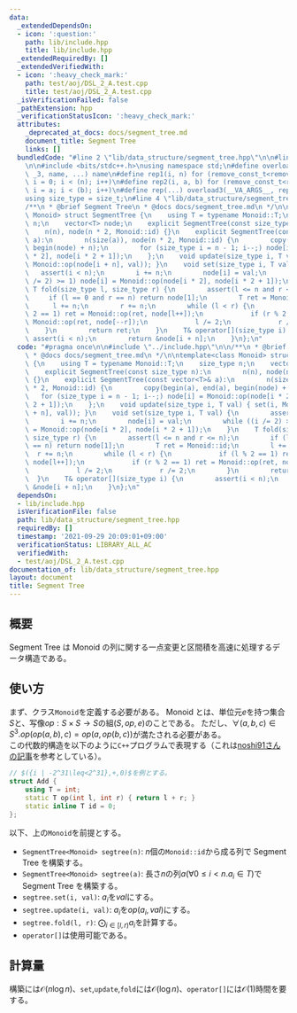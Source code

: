 ```yaml
---
data:
  _extendedDependsOn:
  - icon: ':question:'
    path: lib/include.hpp
    title: lib/include.hpp
  _extendedRequiredBy: []
  _extendedVerifiedWith:
  - icon: ':heavy_check_mark:'
    path: test/aoj/DSL_2_A.test.cpp
    title: test/aoj/DSL_2_A.test.cpp
  _isVerificationFailed: false
  _pathExtension: hpp
  _verificationStatusIcon: ':heavy_check_mark:'
  attributes:
    _deprecated_at_docs: docs/segment_tree.md
    document_title: Segment Tree
    links: []
  bundledCode: "#line 2 \"lib/data_structure/segment_tree.hpp\"\n\n#line 2 \"lib/include.hpp\"\
    \n\n#include <bits/stdc++.h>\nusing namespace std;\n#define overload3(_NULL, _2,\
    \ _3, name, ...) name\n#define rep1(i, n) for (remove_const_t<remove_reference_t<decltype(n)>>\
    \ i = 0; i < (n); i++)\n#define rep2(i, a, b) for (remove_const_t<remove_reference_t<decltype(b)>>\
    \ i = a; i < (b); i++)\n#define rep(...) overload3(__VA_ARGS__, rep2, rep1)(__VA_ARGS__)\n\
    using size_type = size_t;\n#line 4 \"lib/data_structure/segment_tree.hpp\"\n\n\
    /**\n * @brief Segment Tree\n * @docs docs/segment_tree.md\n */\n\ntemplate<class\
    \ Monoid> struct SegmentTree {\n    using T = typename Monoid::T;\n    size_type\
    \ n;\n    vector<T> node;\n    explicit SegmentTree(const size_type n):\n    \
    \    n(n), node(n * 2, Monoid::id) {}\n    explicit SegmentTree(const vector<T>&\
    \ a):\n        n(size(a)), node(n * 2, Monoid::id) {\n        copy(begin(a), end(a),\
    \ begin(node) + n);\n        for (size_type i = n - 1; i--;) node[i] = Monoid::op(node[i\
    \ * 2], node[i * 2 + 1]);\n    };\n    void update(size_type i, T val) { set(i,\
    \ Monoid::op(node[i + n], val)); }\n    void set(size_type i, T val) {\n     \
    \   assert(i < n);\n        i += n;\n        node[i] = val;\n        while ((i\
    \ /= 2) >= 1) node[i] = Monoid::op(node[i * 2], node[i * 2 + 1]);\n    }\n   \
    \ T fold(size_type l, size_type r) {\n        assert(l <= n and r <= n);\n   \
    \     if (l == 0 and r == n) return node[1];\n        T ret = Monoid::id;\n  \
    \      l += n;\n        r += n;\n        while (l < r) {\n            if (l %\
    \ 2 == 1) ret = Monoid::op(ret, node[l++]);\n            if (r % 2 == 1) ret =\
    \ Monoid::op(ret, node[--r]);\n            l /= 2;\n            r /= 2;\n    \
    \    }\n        return ret;\n    }\n    T& operator[](size_type i) {\n       \
    \ assert(i < n);\n        return &node[i + n];\n    }\n};\n"
  code: "#pragma once\n\n#include \"../include.hpp\"\n\n/**\n * @brief Segment Tree\n\
    \ * @docs docs/segment_tree.md\n */\n\ntemplate<class Monoid> struct SegmentTree\
    \ {\n    using T = typename Monoid::T;\n    size_type n;\n    vector<T> node;\n\
    \    explicit SegmentTree(const size_type n):\n        n(n), node(n * 2, Monoid::id)\
    \ {}\n    explicit SegmentTree(const vector<T>& a):\n        n(size(a)), node(n\
    \ * 2, Monoid::id) {\n        copy(begin(a), end(a), begin(node) + n);\n     \
    \   for (size_type i = n - 1; i--;) node[i] = Monoid::op(node[i * 2], node[i *\
    \ 2 + 1]);\n    };\n    void update(size_type i, T val) { set(i, Monoid::op(node[i\
    \ + n], val)); }\n    void set(size_type i, T val) {\n        assert(i < n);\n\
    \        i += n;\n        node[i] = val;\n        while ((i /= 2) >= 1) node[i]\
    \ = Monoid::op(node[i * 2], node[i * 2 + 1]);\n    }\n    T fold(size_type l,\
    \ size_type r) {\n        assert(l <= n and r <= n);\n        if (l == 0 and r\
    \ == n) return node[1];\n        T ret = Monoid::id;\n        l += n;\n      \
    \  r += n;\n        while (l < r) {\n            if (l % 2 == 1) ret = Monoid::op(ret,\
    \ node[l++]);\n            if (r % 2 == 1) ret = Monoid::op(ret, node[--r]);\n\
    \            l /= 2;\n            r /= 2;\n        }\n        return ret;\n  \
    \  }\n    T& operator[](size_type i) {\n        assert(i < n);\n        return\
    \ &node[i + n];\n    }\n};\n"
  dependsOn:
  - lib/include.hpp
  isVerificationFile: false
  path: lib/data_structure/segment_tree.hpp
  requiredBy: []
  timestamp: '2021-09-29 20:09:01+09:00'
  verificationStatus: LIBRARY_ALL_AC
  verifiedWith:
  - test/aoj/DSL_2_A.test.cpp
documentation_of: lib/data_structure/segment_tree.hpp
layout: document
title: Segment Tree
---
```


## 概要

Segment Tree は Monoid の列に関する一点変更と区間積を高速に処理するデータ構造である。

## 使い方

まず、クラス`Monoid`を定義する必要がある。 Monoid とは、単位元$e$を持つ集合$S$と、写像$op:S\times S\rightarrow S$の組$(S, op, e)$のことである。 ただし、$\forall(
a,b,c)\in S^3. op(op(a,b),c)=op(a,op(b,c))$が満たされる必要がある。  
この代数的構造を以下のように`C++`プログラムで表現する（これは[noshi91さんの記事](https://noshi91.hatenablog.com/entry/2020/04/22/212649)を参考としている）。

```c++
// $({i | -2^31\leq<2^31},+,0)$を例とする。
struct Add {
    using T = int;
    static T op(int l, int r) { return l + r; }
    static inline T id = 0;
};
```

以下、上の`Monoid`を前提とする。

- `SegmentTree<Monoid> segtree(n)`: $n$個の`Monoid::id`から成る列で Segment Tree を構築する。
- `SegmentTree<Monoid> segtree(a)`: 長さ$n$の列$a$($\forall 0\leq i<n. a_i\in T$)で Segment Tree を構築する。
- `segtree.set(i, val)`: $a_i$を$val$にする。
- `segtree.update(i, val)`: $a_i$を$op(a_i,val)$にする。
- `segtree.fold(l, r)`: $\bigodot_{i\in[l,r)}a_i$を計算する。
- `operator[]`は使用可能である。

## 計算量

構築には$\mathcal{O}(n\log n)$、`set`,`update`,`fold`には$\mathcal{O}(\log n)$、`operator[]`には$\mathcal{O}(1)$時間を要する。
